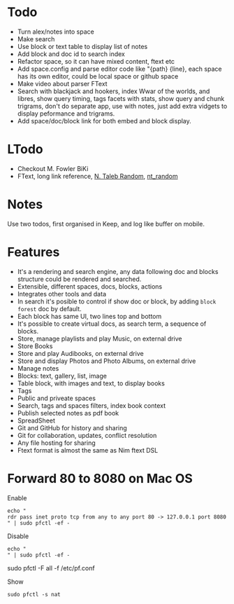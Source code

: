 # Todo

- Turn alex/notes into space
- Make search
- Use block or text table to display list of notes
- Add block and doc id to search index
- Refactor space, so it can have mixed content, ftext etc
- Add space.config and parse editor code like "{path} {line}, each space has its own editor, could
  be local space or github space
- Make video about parser FText
- Search with blackjack and hookers, index Wwar of the worlds, and libres, show query timing, tags facets with stats,
  show query and chunk trigrams, don't do separate app, use with notes, just add extra vidgets to display
  peformance and trigrams.
- Add space/doc/block link for both embed and block display.

# LTodo

- Checkout M. Fowler BiKi
- FText, long link reference, [N. Taleb Random](nt_random), [nt_random](http://ntaleb.org/random)

# Notes

Use two todos, first organised in Keep, and log like buffer on mobile.

# Features

- It's a rendering and search engine, any data following doc and blocks structure could be rendered and searched.
- Extensible, different spaces, docs, blocks, actions
- Integrates other tools and data
- In search it's posible to control if show doc or block, by adding `block forest` doc by default.
- Each block has same UI, two lines top and bottom
- It's possible to create virtual docs, as search term, a sequence of blocks.
- Store, manage playlists and play Music, on external drive
- Store Books
- Store and play Audibooks, on external drive
- Store and display Photos and Photo Albums, on external drive
- Manage notes
- Blocks: text, gallery, list, image
- Table block, with images and text, to display books
- Tags
- Public and priveate spaces
- Search, tags and spaces filters, index book context
- Publish selected notes as pdf book
- SpreadSheet
- Git and GitHub for history and sharing
- Git for collaboration, updates, conflict resolution
- Any file hosting for sharing
- Ftext format is almost the same as Nim ftext DSL

# Forward 80 to 8080 on Mac OS

Enable

```
echo "
rdr pass inet proto tcp from any to any port 80 -> 127.0.0.1 port 8080
" | sudo pfctl -ef -
```

Disable

```
echo "
" | sudo pfctl -ef -
```

sudo pfctl -F all -f /etc/pf.conf

Show

```
sudo pfctl -s nat
```